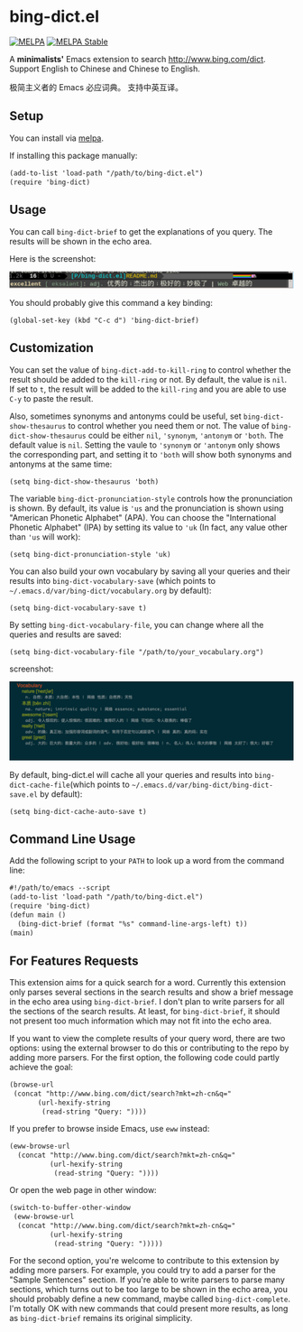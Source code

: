 # bing-dict.el
[![MELPA](http://melpa.org/packages/bing-dict-badge.svg)](http://melpa.org/#/bing-dict)
[![MELPA Stable](http://stable.melpa.org/packages/bing-dict-badge.svg)](http://stable.melpa.org/#/bing-dict)

A **minimalists'** Emacs extension to search http://www.bing.com/dict.
Support English to Chinese and Chinese to English.

极简主义者的 Emacs 必应词典。 支持中英互译。

## Setup

You can install via [melpa](http://melpa.org).

If installing this package manually:

    (add-to-list 'load-path "/path/to/bing-dict.el")
    (require 'bing-dict)

## Usage
You can call `bing-dict-brief` to get the explanations of you query. The results
will be shown in the echo area.

Here is the screenshot:

![bing-dict-screenshot1](./screenshot1.png)

You should probably give this command a key binding:

    (global-set-key (kbd "C-c d") 'bing-dict-brief)

## Customization
You can set the value of `bing-dict-add-to-kill-ring` to control whether the
result should be added to the `kill-ring` or not. By default, the value is
`nil`. If set to `t`, the result will be added to the `kill-ring` and you are
able to use `C-y` to paste the result.

Also, sometimes synonyms and antonyms could be useful, set
`bing-dict-show-thesaurus` to control whether you need them or not. The value of
`bing-dict-show-thesaurus` could be either `nil`, `'synonym`, `'antonym` or
`'both`. The default value is `nil`. Setting the vaule to `'synonym` or
`'antonym` only shows the corresponding part, and setting it to `'both` will
show both synonyms and antonyms at the same time:

    (setq bing-dict-show-thesaurus 'both)

The variable `bing-dict-pronunciation-style` controls how the pronunciation is
shown. By default, its value is `'us` and the pronunciation is shown using
"American Phonetic Alphabet" (APA). You can choose the "International Phonetic
Alphabet" (IPA) by setting its value to `'uk` (In fact, any value other than
`'us` will work):

    (setq bing-dict-pronunciation-style 'uk)

You can also build your own vocabulary by saving all your queries and their
results into `bing-dict-vocabulary-save` (which points to
`~/.emacs.d/var/bing-dict/vocabulary.org` by default):

    (setq bing-dict-vocabulary-save t)

By setting `bing-dict-vocabulary-file`, you can change where all the queries and
results are saved:

    (setq bing-dict-vocabulary-file "/path/to/your_vocabulary.org")

screenshot:

![bing-dict-screenshot2](./screenshot2.png)

By default, bing-dict.el will cache all your queries and results into
`bing-dict-cache-file`(which points to
`~/.emacs.d/var/bing-dict/bing-dict-save.el` by default):

    (setq bing-dict-cache-auto-save t)


## Command Line Usage

Add the following script to your `PATH` to look up a word from the command line:

```
#!/path/to/emacs --script
(add-to-list 'load-path "/path/to/bing-dict.el")
(require 'bing-dict)
(defun main ()
  (bing-dict-brief (format "%s" command-line-args-left) t))
(main)
```

## For Features Requests
This extension aims for a quick search for a word. Currently this extension only
parses several sections in the search results and show a brief message in the
echo area using `bing-dict-brief`. I don't plan to write parsers for all the
sections of the search results. At least, for `bing-dict-brief`, it should not
present too much information which may not fit into the echo area.

If you want to view the complete results of your query word, there are two
options: using the external browser to do this or contributing to the repo by
adding more parsers. For the first option, the following code could partly
achieve the goal:

    (browse-url
     (concat "http://www.bing.com/dict/search?mkt=zh-cn&q="
           (url-hexify-string
            (read-string "Query: "))))

If you prefer to browse inside Emacs, use `eww` instead:

```
(eww-browse-url
  (concat "http://www.bing.com/dict/search?mkt=zh-cn&q="
          (url-hexify-string
           (read-string "Query: "))))
```

Or open the web page in other window:

```
(switch-to-buffer-other-window
 (eww-browse-url
  (concat "http://www.bing.com/dict/search?mkt=zh-cn&q="
          (url-hexify-string
           (read-string "Query: ")))))
```

For the second option, you're welcome to contribute to this extension by adding
more parsers. For example, you could try to add a parser for the "Sample
Sentences" section. If you're able to write parsers to parse many sections,
which turns out to be too large to be shown in the echo area, you should
probably define a new command, maybe called `bing-dict-complete`. I'm totally OK
with new commands that could present more results, as long as `bing-dict-brief`
remains its original simplicity.
